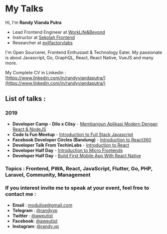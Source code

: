 # My Talks
Hi, I'm **Randy Vianda Putra**

+ Lead Frontend Engineer at [WorkLife&Beyond](https://www.wlb.co.id/)
+ Instructor at [Sekolah Frontend](https://sekolahfrontend.com/)
+ Researcher at [evilfactorylabs](https://evilfactorylabs.org/) 

I'm Open Sourcerer, Frontend Enthusiast & Technology Eater. My passionate is about Javascript, Go, GraphQL, React, React Native, VueJS and many more.

My Complete CV in Linkedin : [https://www.linkedin.com/in/randyviandaputra/](https://www.linkedin.com/in/randyviandaputra/)

## List of talks :

### 2019
+ **Developer Camp - Dilo x Cilsy** - [Membangun Aplikasi Modern Dengan React & NodeJS](http://dilo.id/Event/Detail/548)
+ **Code Is Fun Meetup** - [Introduction to Full Stack Javascript](https://drive.google.com/file/d/11fzwbXNZKvww3GGOvRnv3ZJh_9g1STvR/view?usp=sharing)
+ **Facebook Developer Circles (Bandung)** - [Introduction to React360](https://speakerdeck.com/randyviandaputra/intro-to-react-360)
+ **Developer Talk From TechinLabs** - [Introduction to React](https://speakerdeck.com/randyviandaputra/introduction-to-react)
+ **Developer Half Day** - [Introduction to Micro Frontends](https://speakerdeck.com/randyviandaputra/micro-frontend)
+ **Developer Half Day** - [Build First Mobile App With React Native](https://speakerdeck.com/randyviandaputra/react-native-training)

### **Topics** : Frontend, PWA, React, JavaScript, Flutter, Go, PHP, Laravel, Community, Management

### If you interest invite me to speak at your event, feel free to contact me : 

+ **Email** : [modulloe@gmail.com](mailto:modulloe@gmail.com)
+ **Telegram** : [@randyvp](https://t.me/randyvp)
+ **Twitter** : [@aweutist](https://twitter.com/aweutist)
+ **Facebook**: [@aweutist](https://www.facebook.com/aweutist)
+ **Instagram**: [@randy.vp](https://www.instagram.com/randy.vp/)